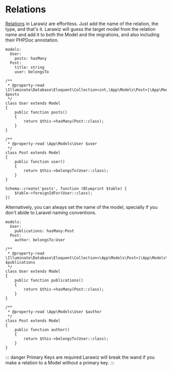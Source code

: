 # Relations

[Relations](https://laravel.com/docs/eloquent-relationships) in Larawiz are effortless. Just add the name of the relation, the type, and that's it. Larawiz will guess the target model from the relation name and add it to both the Model and the migrations, and also including their PHPDoc annotation.

```yaml{3,6}
models:
  User:
    posts: hasMany
  Post:
    title: string
    user: belongsTo
```

```php{2,6-9,13,17-20}
/**
 * @property-read \Illuminate\Database\Eloquent\Collection<int,\App\Models\Post>|\App\Models\Post[] $posts
 */
class User extends Model
{
    public function posts()
    {
        return $this->hasMany(Post::class);
    }
}

/**
 * @property-read \App\Models\User $user
 */
class Post extends Model
{
    public function user()
    {
        return $this->belongsTo(User::class);
    }
}
```

```php{2}
Schema::create('posts', function (Blueprint $table) {
    $table->foreignIdFor(User::class);
})
```

Alternatively, you can always set the name of the model, specially if you don't abide to Laravel naming conventions.

```yaml{3,5}
models:
  User:
    publications: hasMany:Post
  Post:
    author: belongsTo:User
```

```php{2,6-9,13,17-20}
/**
 * @property-read \Illuminate\Database\Eloquent\Collection<\App\Models\Post>|\App\Models\Post[] $publications
 */
class User extends Model
{
    public function publications()
    {
        return $this->hasMany(Post::class);
    }
}

/**
 * @property-read \App\Models\User $author
 */
class Post extends Model
{
    public function author()
    {
        return $this->belongsTo(User::class);
    }
}
```

::: danger Primary Keys are required
Larawiz will break the wand if you make a relation to a Model without a primary key.
:::